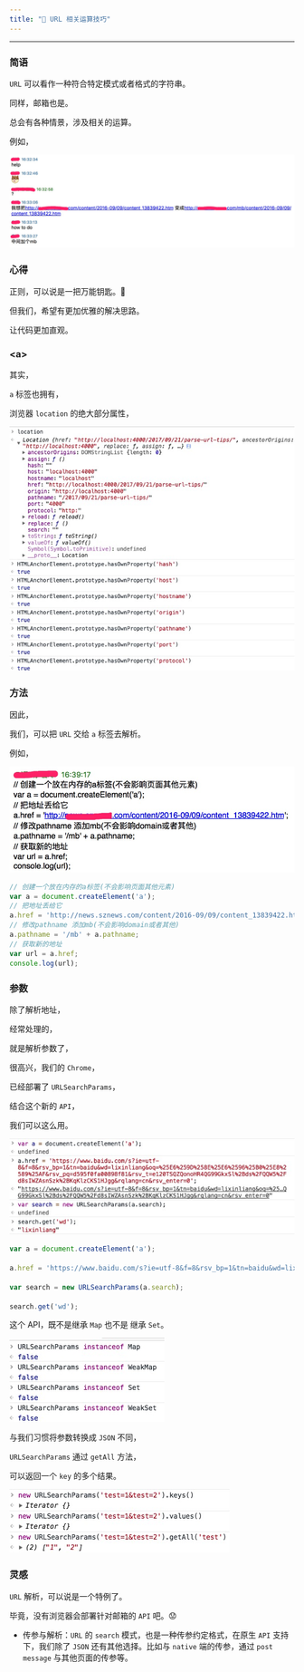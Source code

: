 ```yaml
---
title: "🚀 URL 相关运算技巧"
---
```


---

### 简语

`URL` 可以看作一种符合特定模式或者格式的字符串。

同样，邮箱也是。

总会有各种情景，涉及相关的运算。

例如，

![](/image/post/170921/01.jpg)

### 心得

正则，可以说是一把万能钥匙。🔑

但我们，希望有更加优雅的解决思路。

让代码更加直观。

### &lt;a&gt;

其实，

`a` 标签也拥有，

浏览器 `location` 的绝大部分属性，

![](/image/post/170921/02.jpg)

### 方法

因此，

我们，可以把 `URL` 交给 `a` 标签去解析。

例如，

![](/image/post/170921/03.png)

```js
// 创建一个放在内存的a标签(不会影响页面其他元素)
var a = document.createElement('a');
// 把地址丢给它
a.href = 'http://news.sznews.com/content/2016-09/09/content_13839422.htm';
// 修改pathname 添加mb(不会影响domain或者其他)
a.pathname = '/mb' + a.pathname;
// 获取新的地址
var url = a.href;
console.log(url);
```

### 参数

除了解析地址，

经常处理的，

就是解析参数了，

很高兴，我们的 `Chrome`，

已经部署了 `URLSearchParams`，

结合这个新的 `API`，

我们可以这么用。

![](/image/post/170921/04.jpg)

```js
var a = document.createElement('a');

a.href = 'https://www.baidu.com/s?ie=utf-8&f=8&rsv_bp=1&tn=baidu&wd=lixinliang&oq=%25E6%259D%258E%25E6%2596%25B0%25E8%2589%25AF&rsv_pq=d595f0fa00898f81&rsv_t=e120TSQZQonoHR4QG99GkxSl%2Bds%2FQQW5%2Fd8sIWZAsnSzk%2BKqKlzCKS1HJgg&rqlang=cn&rsv_enter=0';

var search = new URLSearchParams(a.search);

search.get('wd');
```

这个 API，既不是继承 `Map` 也不是 继承 `Set`。

![](/image/post/170921/05.jpg)

与我们习惯将参数转换成 `JSON` 不同，

`URLSearchParams` 通过 `getAll` 方法，

可以返回一个 `key` 的多个结果。

![](/image/post/170921/06.jpg)

### 灵感

`URL` 解析，可以说是一个特例了。

毕竟，没有浏览器会部署针对邮箱的 `API` 吧。😟

* 传参与解析：`URL` 的 `search` 模式，也是一种传参约定格式，在原生 `API` 支持下，我们除了 `JSON` 还有其他选择。比如与 `native` 端的传参，通过 `post message` 与其他页面的传参等。
